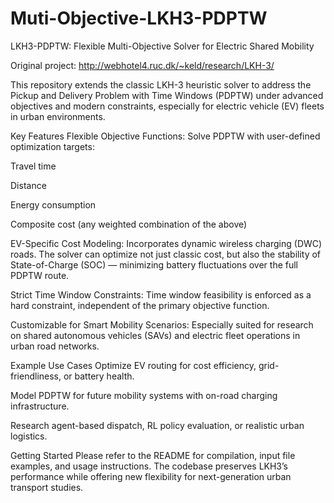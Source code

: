 # Muti-Objective-LKH3-PDPTW
LKH3-PDPTW: Flexible Multi-Objective Solver for Electric Shared Mobility

Original project: http://webhotel4.ruc.dk/~keld/research/LKH-3/

This repository extends the classic LKH-3 heuristic solver to address the Pickup and Delivery Problem with Time Windows (PDPTW) under advanced objectives and modern constraints, especially for electric vehicle (EV) fleets in urban environments.

Key Features
Flexible Objective Functions:
Solve PDPTW with user-defined optimization targets:

Travel time

Distance

Energy consumption

Composite cost (any weighted combination of the above)

EV-Specific Cost Modeling:
Incorporates dynamic wireless charging (DWC) roads. The solver can optimize not just classic cost, but also the stability of State-of-Charge (SOC) — minimizing battery fluctuations over the full PDPTW route.

Strict Time Window Constraints:
Time window feasibility is enforced as a hard constraint, independent of the primary objective function.

Customizable for Smart Mobility Scenarios:
Especially suited for research on shared autonomous vehicles (SAVs) and electric fleet operations in urban road networks.

Example Use Cases
Optimize EV routing for cost efficiency, grid-friendliness, or battery health.

Model PDPTW for future mobility systems with on-road charging infrastructure.

Research agent-based dispatch, RL policy evaluation, or realistic urban logistics.

Getting Started
Please refer to the README for compilation, input file examples, and usage instructions.
The codebase preserves LKH3’s performance while offering new flexibility for next-generation urban transport studies.

